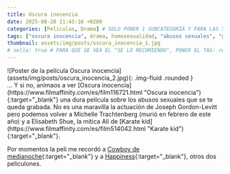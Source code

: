 ```yaml
---
title: Oscura inocencia
date: 2025-08-28 11:43:16 +0200
categories: [Peliculas, Drama] # SOLO PONER 1 SUBCATEGORÍA Y PARA LAS SERIES PONER UN CARACTER INVISIBLE, COPIALO DE ENTRE LOS PARÉNTESIS (ㅤ), AL FINAL DE LA SUBCATEGORÍA, POR EJEMPLO [Series, "Thrillerㅤ"]
tags: ["oscura inocencia", drama, homosexualidad, "abusos sexuales", "gregg araki"]
thumbnail: assets/img/posts/oscura_inocencia_1.jpg
# sello: true # PARA QUE SE VEA EL "SE LO RECOMIENDO", PONER EL TAG: recomendada
---
```


<div class="row mb-4">
  <div class="col-md-5" markdown="1">
![Poster de la película Oscura inocencia](assets/img/posts/oscura_inocencia_2.jpg){: .img-fluid .rounded }
  </div>
  <div class="col-md-7" markdown="1">
... Y si no, animaos a ver [Oscura inocencia](https://www.filmaffinity.com/es/film116721.html "Oscura inocencia"){:target="_blank"} una dura película sobre los abusos sexuales que se te queda grabada. No es una maravilla la actuación de Joseph Gordon-Levitt pero podemos volver a Michelle Trachtenberg (murió en febrero de este año) y a Elisabeth Shue, la mítica Ali de [Karate kid](https://www.filmaffinity.com/es/film514042.html "Karate kid"){:target="_blank"}.

Por momentos la peli me recordó a [Cowboy de medianoche](https://www.filmaffinity.com/es/film906560.html "Cowboy de medianoche"){:target="_blank"} y a [Happiness](https://www.filmaffinity.com/es/film398445.html "Happiness"){:target="_blank"}, otros dos peliculones.
  </div>
</div>
